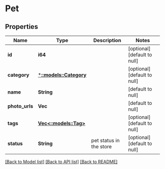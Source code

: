 # Pet

## Properties
Name | Type | Description | Notes
------------ | ------------- | ------------- | -------------
**id** | **i64** |  | [optional] [default to null]
**category** | [***::models::Category**](Category.md) |  | [optional] [default to null]
**name** | **String** |  | [default to null]
**photo_urls** | **Vec<String>** |  | [default to null]
**tags** | [**Vec<::models::Tag>**](Tag.md) |  | [optional] [default to null]
**status** | **String** | pet status in the store | [optional] [default to null]

[[Back to Model list]](../README.md#documentation-for-models) [[Back to API list]](../README.md#documentation-for-api-endpoints) [[Back to README]](../README.md)


